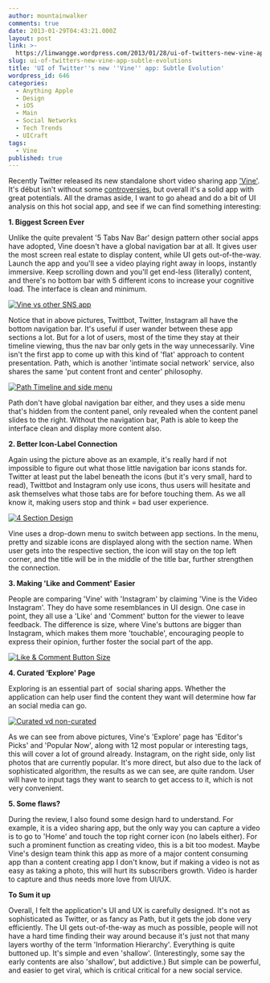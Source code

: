 ```yaml
---
author: mountainwalker
comments: true
date: 2013-01-29T04:43:21.000Z
layout: post
link: >-
  https://linwangge.wordpress.com/2013/01/28/ui-of-twitters-new-vine-app-subtle-evolutions/
slug: ui-of-twitters-new-vine-app-subtle-evolutions
title: 'UI of Twitter''s new ''Vine'' app: Subtle Evolution'
wordpress_id: 646
categories:
  - Anything Apple
  - Design
  - iOS
  - Main
  - Social Networks
  - Tech Trends
  - UICraft
tags:
  - Vine
published: true
---
```


Recently Twitter released its new standalone short video sharing app ['Vine'](http://techcrunch.com/2013/01/24/vine-just-made-twitter-a-stronger-social-network/). It's début isn't without some [controversies](http://techcrunch.com/2013/01/28/apple-pulls-vine-from-app-stores-featured-section-after-porn-showed-up-in-editors-picks/), but overall it's a solid app with great potentials. All the dramas aside, I want to go ahead and do a bit of UI analysis on this hot social app, and see if we can find something interesting:

**1. Biggest Screen Ever**

Unlike the quite prevalent '5 Tabs Nav Bar' design pattern other social apps have adopted, Vine doesn't have a global navigation bar at all. It gives user the most screen real estate to display content, while UI gets out-of-the-way. Launch the app and you'll see a video playing right away in loops, instantly immersive. Keep scrolling down and you'll get end-less (literally) content, and there's no bottom bar with 5 different icons to increase your cognitive load. The interface is clean and minimum.

[![Vine vs other SNS app](http://linwangge.files.wordpress.com/2013/01/vine-vs-other-sns-app.png?w=593)](http://linwangge.files.wordpress.com/2013/01/vine-vs-other-sns-app.png)

Notice that in above pictures, Twittbot, Twitter, Instagram all have the bottom navigation bar. It's useful if user wander between these app sections a lot. But for a lot of users, most of the time they stay at their timeline viewing, thus the nav bar only gets in the way unnecessarily. Vine isn't the first app to come up with this kind of 'flat' approach to content presentation. Path, which is another 'intimate social network' service, also shares the same 'put content front and center' philosophy.

[![Path Timeline and side menu](http://linwangge.files.wordpress.com/2013/01/path-timeline-and-side-menu.png?w=300)](http://linwangge.files.wordpress.com/2013/01/path-timeline-and-side-menu.png)

Path don't have global navigation bar either, and they uses a side menu that's hidden from the content panel, only revealed when the content panel slides to the right. Without the navigation bar, Path is able to keep the interface clean and display more content also.

**2. Better Icon-Label Connection**

Again using the picture above as an example, it's really hard if not impossible to figure out what those little navigation bar icons stands for. Twitter at least put the label beneath the icons (but it's very small, hard to read), Twittbot and Instagram only use icons, thus users will hesitate and ask themselves what those tabs are for before touching them. As we all know it, making users stop and think = bad user experience.

[![4 Section Design](http://linwangge.files.wordpress.com/2013/01/4-section-design.png?w=593)](http://linwangge.files.wordpress.com/2013/01/4-section-design.png)

Vine uses a drop-down menu to switch between app sections. In the menu, pretty and sizable icons are displayed along with the section name. When user gets into the respective section, the icon will stay on the top left corner, and the title will be in the middle of the title bar, further strengthen the connection.

**3. Making 'Like and Comment' Easier**

People are comparing 'Vine' with 'Instagram' by claiming 'Vine is the Video Instagram'. They do have some resemblances in UI design. One case in point, they all use a 'Like' and 'Comment' button for the viewer to leave feedback. The difference is size, where Vine's buttons are bigger than Instagram, which makes them more 'touchable', encouraging people to express their opinion, further foster the social part of the app.

[![Like & Comment Button Size](http://linwangge.files.wordpress.com/2013/01/like-comment-button-size.png?w=593)](http://linwangge.files.wordpress.com/2013/01/like-comment-button-size.png)


**4. Curated ‘Explore' Page**




Exploring is an essential part of  social sharing apps. Whether the application can help user find the content they want will determine how far an social media can go.




[![Curated vd non-curated](http://linwangge.files.wordpress.com/2013/01/curated-vd-non-curated1.png?w=536)](http://linwangge.files.wordpress.com/2013/01/curated-vd-non-curated1.png)




As we can see from above pictures, Vine's 'Explore' page has 'Editor's Picks' and 'Popular Now', along with 12 most popular or interesting tags, this will cover a lot of ground already. Instagram, on the right side, only list photos that are currently popular. It's more direct, but also due to the lack of sophisticated algorithm, the results as we can see, are quite random. User will have to input tags they want to search to get access to it, which is not very convenient.


**5. Some flaws?**

During the review, I also found some design hard to understand. For example, it is a video sharing app, but the only way you can capture a video is to go to 'Home' and touch the top right corner icon (no labels either). For such a prominent function as creating video, this is a bit too modest. Maybe Vine's design team think this app as more of a major content consuming app than a content creating app I don't know, but if making a video is not as easy as taking a photo, this will hurt its subscribers growth. Video is harder to capture and thus needs more love from UI/UX.

**To Sum it up**

Overall, I felt the application's UI and UX is carefully designed. It's not as sophisticated as Twitter, or as fancy as Path, but it gets the job done very efficiently. The UI gets out-of-the-way as much as possible, people will not have a hard time finding their way around because it's just not that many layers worthy of the term 'Information Hierarchy'. Everything is quite buttoned up. It's simple and even 'shallow'. (Interestingly, some say the early contents are also 'shallow', but addictive.) But simple can be powerful, and easier to get viral, which is critical critical for a new social service.
